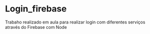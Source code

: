 # Login_firebase
Trabaho realizado em aula para realizar login com diferentes serviços através do Firebase com Node
